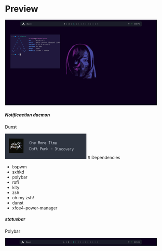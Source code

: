 # Preview

<img src="preview.png"></img>

<h5>Notificaction daemon</h5>
<p>Dunst</p>
<img src="dunstpreview.png"></img>
# Dependencies

- bspwm <br>
- sxhkd <br>
- polybar <br>
- rofi <br>
- kity <br>
- zsh <br>
- oh my zsh! <br>
- dunst <br>
- xfce4-power-manager


<h5>statusbar</h5>
<p>Polybar</p>
<img src="polybarpreview.png"></img>
